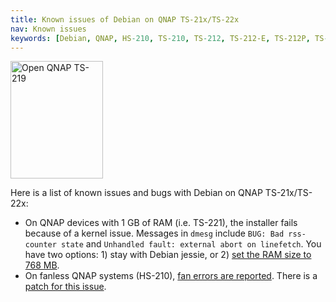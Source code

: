 ```yaml
---
title: Known issues of Debian on QNAP TS-21x/TS-22x
nav: Known issues
keywords: [Debian, QNAP, HS-210, TS-210, TS-212, TS-212-E, TS-212P, TS-219, TS-219P, TS-219P+, TS-220, TS-221, bugs, issues, defects]
---
```


<div class="right">
<img src = "../images/r_ts219p.jpg" class="border" alt="Open QNAP TS-219" width="148" height="188" />
</div>

Here is a list of known issues and bugs with Debian on QNAP TS-21x/TS-22x:

* On QNAP devices with 1 GB of RAM (i.e. TS-221), the installer fails
because of a kernel issue.  Messages in `dmesg` include `BUG: Bad
rss-counter state` and `Unhandled fault: external abort on linefetch`.
You have two options: 1) stay with Debian jessie, or 2) [set the RAM
size to 768 MB](https://blog.spblinux.de/2018/09/debian-with-btrfs-on-qnap-11x-21x-kirkwood/).
* On fanless QNAP systems (HS-210), [fan errors are
reported](http://bugs.debian.org/712841).  There is a [patch for this
issue](http://bugs.debian.org/712841#169).

